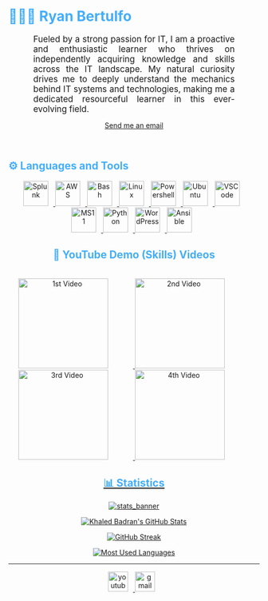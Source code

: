 <h1 style="color: #44AEFB;"> 👨🏻‍💻 Ryan Bertulfo </h1>



<p align:"center" style="text-align: justify; margin: 0 50px; font-size: 17px;" >
    Fueled by a strong passion for IT, I am a proactive and enthusiastic learner who thrives on independently acquiring knowledge and skills across the IT landscape. My natural curiosity drives me to deeply understand the mechanics behind IT systems and technologies, making me a dedicated resourceful learner in this ever-evolving field.

<br>
<div align="center">

[Send me an email](mailto:ryanbertulfo@gmail.com)
</div>
</p>    
<br>
<!-- Languages and Tools -->
<h2 style="color: #44AEFB">⚙️ Languages and Tools</h2>
<!--- I removed the java\cs box if you wanna follow it with Simpleicons tools
<div align="center" style="display:block;">
    <img width="100px" alt="Programming Languages" src="https://user-images.githubusercontent.com/78341798/194531121-47b0119a-ce00-439d-b586-125f86acb098.png"/> 
</div>
<br> 
<!-- Icons Resources -->
<!-- https://devicon.dev/ -->
<!-- https://cdn.jsdelivr.net/npm/simple-icons@v3/icons/ -->
 <div align="center">
 <a href="https://www.splunk.com/" target="_blank" rel="noreferrer">
      <img  alt="Splunk" height="50px" width="50px" style="padding-right:10px;" src="https://cdn.jsdelivr.net/gh/devicons/devicon@latest/icons/splunk/splunk-original-wordmark.svg"/>
 </a>
  <a href="https://aws.amazon.com/" target="_blank" rel="noreferrer">
      <img  alt="AWS" height="50px" width="50px" style="padding-right:10px;" src="https://cdn.jsdelivr.net/gh/devicons/devicon@latest/icons/amazonwebservices/amazonwebservices-plain-wordmark.svg"/>
 </a>
  <a href="https://www.gnu.org/software/bash/" target="_blank" rel="noreferrer">
      <img  alt="Bash" height="50px" width="50px" style="padding-right:10px;" src="https://cdn.jsdelivr.net/gh/devicons/devicon@latest/icons/bash/bash-original.svg"/>
 </a>
  <a href="https://www.linux.org/" target="_blank" rel="noreferrer">
      <img  alt="Linux" height="50px" width="50px" style="padding-right:10px;" src="https://cdn.jsdelivr.net/gh/devicons/devicon@latest/icons/linux/linux-original.svg"/>
 </a>
  <a href="https://www.powershellgallery.com/" target="_blank" rel="noreferrer">
      <img  alt="Powershell" height="50px" width="50px" style="padding-right:10px;" src="https://cdn.jsdelivr.net/gh/devicons/devicon@latest/icons/powershell/powershell-original.svg"/>
 </a>
  <a href="https://ubuntu.com/" target="_blank" rel="noreferrer">
      <img  alt="Ubuntu" height="50px" width="50px" style="padding-right:10px;" src="https://cdn.jsdelivr.net/gh/devicons/devicon@latest/icons/ubuntu/ubuntu-original.svg"/>
 </a>
   <a href="https://code.visualstudio.com/" target="_blank" rel="noreferrer">
      <img  alt="VSCode" height="50px" width="50px" style="padding-right:10px;" src="https://cdn.jsdelivr.net/gh/devicons/devicon@latest/icons/vscode/vscode-original.svg"/>
 </a>
   <a href="https://www.microsoft.com/en-us/software-download/windows11" target="_blank" rel="noreferrer">
      <img  alt="MS11" height="50px" width="50px" style="padding-right:10px;" src="https://cdn.jsdelivr.net/gh/devicons/devicon@latest/icons/windows11/windows11-original-wordmark.svg"/>
 </a>
   <a href="https://www.python.org/" target="_blank" rel="noreferrer">
      <img  alt="Python" height="50px" width="50px" style="padding-right:10px;" src="https://cdn.jsdelivr.net/gh/devicons/devicon@latest/icons/python/python-original.svg"/>
 </a>
   <a href="https://wordpress.com/" target="_blank" rel="noreferrer">
      <img  alt="WordPress" height="50px" width="50px" style="padding-right:10px;" src="https://cdn.jsdelivr.net/gh/devicons/devicon@latest/icons/wordpress/wordpress-original.svg"/>
 </a>
   <a href="https://www.redhat.com" target="_blank" rel="noreferrer">
      <img  alt="Ansible" height="50px" width="50px" style="padding-right:10px;" src="https://cdn.jsdelivr.net/gh/devicons/devicon@latest/icons/ansible/ansible-original.svg"/>
 </a>

<br> 

<!-- Latest YouTube Videos -->

<h2 style="color: #44AEFB">🎦 YouTube Demo (Skills) Videos</h2>
<br />

 <a href="https://youtu.be/iXPxCmCVFFY" target="_blank" rel="noreferrer">
      <img  alt="1st Video" height="180px" style="padding-right:50px;" src="https://img.youtube.com/vi/iXPxCmCVFFY/hqdefault.jpg" />
 <a href="https://youtu.be/3lebjhl5vjA" target="_blank" rel="noreferrer">
      <img  alt="2nd Video" height="180px" style="padding-right:50px;" src="https://img.youtube.com/vi/3lebjhl5vjA/hqdefault.jpg" />
 <a href="https://youtu.be/aoLLTXHGktc" target="_blank" rel="noreferrer">
      <img  alt="3rd Video" height="180px" style="padding-right:50px;" src="https://img.youtube.com/vi/aoLLTXHGktc/hqdefault.jpg" />
 <a href="https://youtu.be/6djMj00h0n4" target="_blank" rel="noreferrer">
      <img  alt="4th Video" height="180px" style="padding-right:50px;" src="https://img.youtube.com/vi/6djMj00h0n4/hqdefault.jpg" />
<!-- Statistics -->

<h2 style="color: #44AEFB">📊 Statistics</h2>

![stats_banner](https://user-images.githubusercontent.com/78341798/194534778-d662496c-ae00-4e8d-ae9b-b90912054e7f.gif)

<!-- Begin Stats Cards -->
<!-- Resources:  -->
<!-- Github & Languages Stats: https://github.com/anuraghazra/github-readme-stats --> 
<!-- Streak Stats: https://github.com/denvercoder1/github-readme-streak-stats -->
<!-- Change the value after ?username= to your GitHub username. -->
<div class="stats" align="center">

![Khaled Badran's GitHub Stats](https://github-readme-stats.vercel.app/api?username=ryberts&hide=stars&count_private=true&show_icons=true&theme=algolia&border_radius=20)

 ![GitHub Streak](https://streak-stats.demolab.com/?user=ryberts&count_private=true&theme=algolia&border_radius=20)

<!-- ![Most Used Languages](https://github-readme-stats.vercel.app/api/top-langs/?username=KhaledBadranDev&show_icons=true&theme=algolia&border_radius=20) -->
    
<!-- compact programming languages layout -->
![Most Used Languages](https://github-readme-stats.vercel.app/api/top-langs/?username=ryberts&layout=compact&show_icons=true&theme=algolia&border_radius=20)
</div>
<!--  End Stats Cards -->

---
<!-- Begin Footer -->
<!-- Icons Resources -->
<!-- https://devicon.dev/ -->
<div class="footer" align="center" style="margin:15px;">
    <a href="https://www.youtube.com/channel/UCiLaARObGMPJCu9EvWZrlQw" target="_blank">
        <img  style="margin:0 10px 10px 0;" src="https://user-images.githubusercontent.com/78341798/194531650-698ef1b1-9cbd-4b4f-96ef-5a2ec4b5d7e6.svg" alt="youtube" width="40px"/>
    </a>
    
   </a>
    <a href="mailto:ryanbertulfo@gmail.com" target="_blank">
        <img style="margin:0 10px 10px 0;" src="https://user-images.githubusercontent.com/78341798/194531383-ddb2b774-5bb9-491c-b601-4a4a7d9792fb.svg" alt="gmail" width="40px"/>
    </a>
</div>
<!-- End Footer -->

<!-- 
🔗 Links 🔗
- My Github Portfolio Page:
https://github.com/ProgrammingGym
- My Github README Code:
https://raw.githubusercontent.com/Pro...
- Youtube Cards:
https://github.com/DenverCoder1/githu...
- Youtube Buttons / Badges :
https://github.com/DenverCoder1/custo...
- Github & Languages Stats Cards:
https://github.com/anuraghazra/github...
- Streak Stats Card:
https://github.com/denvercoder1/githu...
- README Web App Generator 1:
https://rahuldkjain.github.io/gh-prof...
- README Web App Generator 2:
https://arturssmirnovs.github.io/gith...
- SVG Icons Resource1:
https://devicon.dev/
- SVG Icons Resource2:
https://cdn.jsdelivr.net/npm/simple-i...
- SVG Icons Resource3:
https://www.svgrepo.com/
-->
